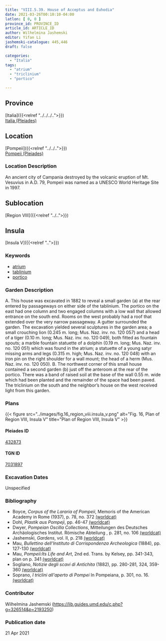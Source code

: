 ```yaml
---
title: "VIII.5.39. House of Acceptus and Euhodia"
date: 2021-03-26T00:10:10-04:00
latlon: [ 0, 0 ]
province_id: PROVINCE_ID
article_id: ARTICLE_ID
author: Wilhelmina Jashemski
editor: Yifan Li
jashemski-catalogue: 445,446
draft: false

categories:
  - "Italia"
tags:
  - "atrium"
  - "triclinium"
  - "portico"

---
```


## Province
[Italia]({{<relref "../../../..">}}) \
[Italia (Pleiades)](https://pleiades.stoa.org/places/1052)

## Location
[Pompeii]({{<relref "../../..">}}) \
[Pompeii (Pleiades)](https://pleiades.stoa.org/places/433032)

### Location Description
An ancient city of Campania destroyed by the volcanic eruption of Mt. Vesuvius in A.D. 79, Pompeii was named as a UNESCO World Heritage Site in 1997.

## Sublocation
[Region VIII]({{<relref "../..">}})

## Insula
[Insula V]({{<relref "..">}})

### Keywords
 - [atrium](http://vocab.getty.edu/page/aat/300004097)
 - [tablinium](http://vocab.getty.edu/page/aat/300004359)
 - [portico](http://vocab.getty.edu/page/aat/300004145)


### Garden Description
A. This house was excavated in 1882 to reveal a small garden (a) at the rear entered by passageways on either side of the tablinium. The portico on the east had one column and two engaged columns with a low wall that allowed entrance on the south end. Rooms on the west probably had a roof that extended over the very narrow passageway. A gutter surrounded the garden. The excavation yielded several sculptures in the garden area; a small crouching lion (0.245 m. long; Mus. Naz. inv. no. 120 057) and a head of a tiger (0.10 m. long; Mus. Naz. inv. no. 120 049), both fitted as fountain spouts; a marble fountain statuette of a dolphin (0.19 m. long; Mus. Naz. inv. no. 120 051) which was found in the atrium; a statuette of a young satyr missing arms and legs (0.315 m. high; Mus. Naz. inv. no. 120 048) with an iron pin on the right shoulder for a wall mount; the head of a herm (Mus. Naz. inv. no. 120 050).
B. The northwest corner of this small house contained a second garden (b) just off the anteroom at the rear of the portico. There was a band of raised soil at the base of the wall 0.55 m. wide which had been planted and the remainder of the space had been paved. The triclinium on the south and the neighbor’s house on the west received light from this garden.

### Plans
{{< figure src="../images/fig.16_region_viii.insula_v.png" alt="Fig. 16, Plan of  Region VIII, Insula V" title="Plan of  Region VIII, Insula V" >}}

#### Pleiades ID
[432873](https://pleiades.stoa.org/places/538911200)

#### TGN ID
[7031897](http://vocab.getty.edu/page/tgn/2053030)

###  Excavation Dates
Unspecified

### Bibliography
* Boyce, *Corpus of the Lararia of Pompeii*, Memoris of the American Academy in Rome (1937), p. 78, no. 372 [(worldcat)](http://www.worldcat.org/oclc/1131425884)
* Dohl, *Plastik aus Pompeji*, pp. 46-47 [(worldcat)](http://www.worldcat.org/oclc/52662796)
* Dwyer, *Pompeian Oscilla Collections*, Mitteilungen des Deutsches Archäologisches Institut. Römische Abteilung , p. 281, no. 106 [(worldcat)](http://www.worldcat.org/oclc/8605701)
* Jashemski, *Gardens*, vol. II, p. 218 [(worldcat)](http://www.worldcat.org/oclc/1113367431)
* Mau, *Bullettino dell'Instituto di Corrispondenza Archeologica* (1884), pp. 127-130 [(worldcat)](http://www.worldcat.org/oclc/823239162)
* Mau, *Pompeii:Its Life and Art*, 2nd ed. Trans. by Kelsey, pp. 341-343, plan on p. 341 [(worldcat)](http://www.worldcat.org/oclc/1197366621)
* Sogliano, *Notizie degli scavi di Antichita* (1882), pp. 280-281, 324, 359-360 [(worldcat)](http://www.worldcat.org/oclc/638883283)
* Soprano, *I triclini all'aperto di Pompei* In Pompeiana, p. 301, no. 16. [(worldcat)](http://www.worldcat.org/oclc/78719058)

### Contributor
Wilhelmina Jashemski (https://lib.guides.umd.edu/c.php?g=326514&p=2193250)

### Publication date

21 Apr 2021
